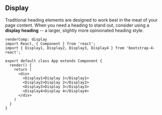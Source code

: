 ## Display

Traditional heading elements are designed to work best in the meat of your page content. When you need a heading to stand out, consider using a <b>display heading</b> -- a larger, slightly more opinionated heading style.

```
renderComp: display
import React, { Component } from 'react';
import { Display1, Display2, Display3, Display4 } from 'bootstrap-4-react';

export default class App extends Component {
  render() {
    return (
      <div>
        <Display1>Display 1</Display1>
        <Display2>Display 2</Display2>
        <Display3>Display 3</Display3>
        <Display4>Display 4</Display4>
      </div>
    )
  }
}
```
